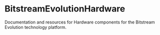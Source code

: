 # BitstreamEvolutionHardware
Documentation and resources for Hardware components for the Bitstream Evolution technology platform.
